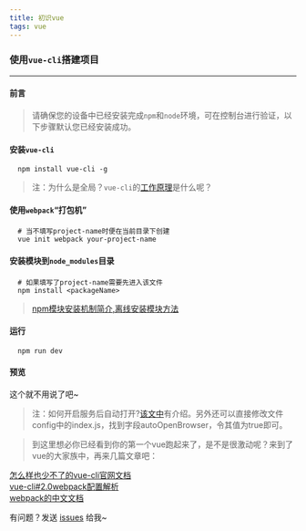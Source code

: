 ```yaml
---
title: 初识vue
tags: vue 
---
```



### 使用`vue-cli`搭建项目
---

#### 前言

> 请确保您的设备中已经安装完成`npm`和`node`环境，可在控制台进行验证，以下步骤默认您已经安装成功。

#### 安装`vue-cli`

```
  npm install vue-cli -g
```
> 注：为什么是全局？`vue-cli`的[工作原理](https://segmentfault.com/a/1190000009803941)是什么呢？

#### 使用`webpack`“打包机”

```
  # 当不填写project-name时便在当前目录下创建
  vue init webpack your-project-name
```

#### 安装模块到`node_modules`目录

```
  # 如果填写了project-name需要先进入该文件
  npm install <packageName>
```
> [npm模块安装机制简介,离线安装模块方法](http://www.ruanyifeng.com/blog/2016/01/npm-install.html)

#### 运行

```
  npm run dev
```

#### 预览

这个就不用说了吧~

> 注：如何开启服务后自动打开?[该文中](https://juejin.im/post/5a3cd588518825519408d151)有介绍。另外还可以直接修改文件config中的index.js，找到字段autoOpenBrowser，令其值为true即可。

> 到这里想必你已经看到你的第一个vue跑起来了，是不是很激动呢？来到了vue的大家族中，再来几篇文章吧：

[怎么样也少不了的vue-cli官网文档](https://github.com/vuejs/vue-cli)   
[vue-cli#2.0webpack配置解析](https://juejin.im/post/584e48b2ac502e006c74a120)   
[webpack的中文文档](https://webpack.docschina.org/)  

有问题？发送 [issues](https://syt-honey.github.io/about/) 给我~

